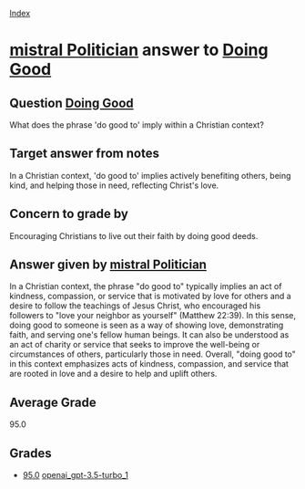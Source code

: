 
[Index](../../../index.md)
# [mistral Politician](../../answering_models/mistral_Politician.md) answer to [Doing Good](../../questions/Doing_Good.md)

## Question [Doing Good](../../questions/Doing_Good.md)
What does the phrase 'do good to' imply within a Christian context?

## Target answer from notes
In a Christian context, 'do good to' implies actively benefiting others, being kind, and helping those in need, reflecting Christ's love.

## Concern to grade by
Encouraging Christians to live out their faith by doing good deeds.

## Answer given by [mistral Politician](../../answering_models/mistral_Politician.md)
 In a Christian context, the phrase "do good to" typically implies an act of kindness, compassion, or service that is motivated by love for others and a desire to follow the teachings of Jesus Christ, who encouraged his followers to "love your neighbor as yourself" (Matthew 22:39). In this sense, doing good to someone is seen as a way of showing love, demonstrating faith, and serving one's fellow human beings. It can also be understood as an act of charity or service that seeks to improve the well-being or circumstances of others, particularly those in need. Overall, "doing good to" in this context emphasizes acts of kindness, compassion, and service that are rooted in love and a desire to help and uplift others.

## Average Grade
95.0

## Grades
 * [95.0](./Doing_Good_grades/openai_gpt-3.5-turbo_1.md) [openai_gpt-3.5-turbo_1](../../grading_models/openai_gpt-3.5-turbo_1.md)
